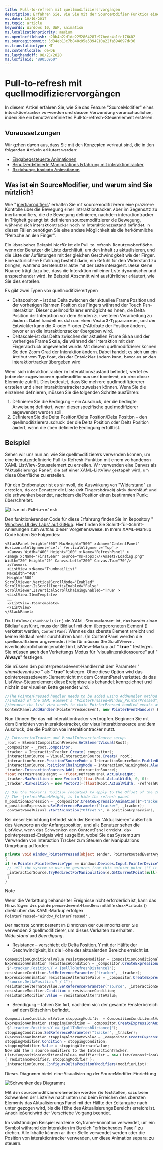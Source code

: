 ```yaml
---
title: Pull-to-refresh mit quellmodifizierervorgängen
description: Erfahren Sie, wie Sie mit der SourceModifier-Funktion eines interaktiontracker ein benutzerdefiniertes Pull-to-refresh-Steuerelement erstellen.
ms.date: 10/10/2017
ms.topic: article
keywords: Windows 10, UWP, Animation
ms.localizationpriority: medium
ms.openlocfilehash: b20b4b22d1de2252864287b97bedc4a1fc176602
ms.sourcegitcommit: 5d34eb13c7b840c05e5394910a22fa394097dc36
ms.translationtype: MT
ms.contentlocale: de-DE
ms.lasthandoff: 08/28/2020
ms.locfileid: "89053960"
---
```

# <a name="pull-to-refresh-with-source-modifiers"></a>Pull-to-refresh mit quellmodifizierervorgängen

In diesem Artikel erfahren Sie, wie Sie das Feature "SourceModifier" eines interaktiontracker verwenden und dessen Verwendung veranschaulichen, indem Sie ein benutzerdefiniertes Pull-to-refresh-Steuerelement erstellen.

## <a name="prerequisites"></a>Voraussetzungen

Wir gehen davon aus, dass Sie mit den Konzepten vertraut sind, die in den folgenden Artikeln erläutert werden:

- [Eingabegesteuerte Animationen](input-driven-animations.md)
- [Benutzerdefinierte Manipulations Erfahrung mit interaktiontracker](interaction-tracker-manipulations.md)
- [Beziehungs basierte Animationen](relation-animations.md)

## <a name="what-is-a-sourcemodifier-and-why-are-they-useful"></a>Was ist ein SourceModifier, und warum sind Sie nützlich?

Wie " [inertiamodifiers](inertia-modifiers.md)" erhalten Sie mit sourcemodifizierern eine präzisere Kontrolle über die Bewegung einer interaktiontracker. Aber im Gegensatz zu inertiamodifiers, die die Bewegung definieren, nachdem interaktiontracker in Trägheit gelangt ist, definieren sourcemodifizierer die Bewegung, während sich interaktiontracker noch im Interaktionszustand befindet. In diesen Fällen benötigen Sie eine andere Möglichkeit als die herkömmliche "Peitsche an den Finger".

Ein klassisches Beispiel hierfür ist die Pull-to-refresh-Benutzeroberfläche. wenn der Benutzer die Liste durchläuft, um den Inhalt zu aktualisieren, und die Liste der Auflistungen mit der gleichen Geschwindigkeit wie der Finger. Eine natürlichere Erfahrung besteht darin, ein Gefühl für den Widerstand zu bringen, während der Benutzer aktiv mit der Liste interagiert. Diese kleine Nuance trägt dazu bei, dass die Interaktion mit einer Liste dynamischer und ansprechender wird. Im Beispiel Abschnitt wird ausführlicher erläutert, wie Sie dies erstellen.

Es gibt zwei Typen von quellmodifizierertypen:

- Deltaposition – ist das Delta zwischen der aktuellen Frame Position und der vorherigen Rahmen Position des Fingers während der Touch Pan-Interaktion. Dieser quellmodifizierer ermöglicht es Ihnen, die Delta Position der Interaktion vor dem Senden zur weiteren Verarbeitung zu ändern. Dabei handelt es sich um einen Vector3-Typparameter, und der Entwickler kann die X-oder Y-oder Z-Attribute der Position ändern, bevor er an die interaktiontracker übergeben wird.
- Deltascale-ist das Delta zwischen der aktuellen Frame Skala und der vorherigen Frame Skala, die während der Interaktion mit dem Fingerabdruck angewendet wurde. Mit diesem quellmodifizierer können Sie den Zoom Grad der Interaktion ändern. Dabei handelt es sich um ein Attribut vom Typ float, das der Entwickler ändern kann, bevor es an den interaktiontracker übergeben wird.

Wenn sich interaktiontracker im Interaktionszustand befindet, wertet es jeden der zugewiesenen quellmodifier aus und bestimmt, ob eine dieser Elemente zutrifft. Dies bedeutet, dass Sie mehrere quellmodifiziererer erstellen und einer interaktionstracker zuweisen können. Wenn Sie die einzelnen definieren, müssen Sie die folgenden Schritte ausführen:

1. Definieren Sie die Bedingung – ein Ausdruck, der die bedingte Anweisung definiert, wenn dieser spezifische quellmodifizierer angewendet werden soll.
1. Definieren Sie die Delta Position/Delta Position/Delta Position – den quellmodifiziererausdruck, der die Delta Position oder Delta Position ändert, wenn die oben definierte Bedingung erfüllt ist.

## <a name="example"></a>Beispiel

Sehen wir uns nun an, wie Sie quellmodifizierers verwenden können, um eine benutzerdefinierte Pull-to-Refresh-Funktion mit einem vorhandenen XAML-ListView-Steuerelement zu erstellen. Wir verwenden eine Canvas als "Aktualisierungs Panel", die auf einer XAML-ListView gestapelt wird, um diese Oberfläche zu erstellen.

Für den Endbenutzer ist es sinnvoll, die Auswirkung von "Widerstand" zu erstellen, da der Benutzer die Liste (mit Fingerabdruck) aktiv durchläuft und die schwenken beendet, nachdem die Position einen bestimmten Punkt überschreitet.

![Liste mit Pull-to-refresh](images/animation/city-list.gif)

Den funktionierenden Code für diese Erfahrung finden Sie im Repository " [Windows UI dev Labs" auf GitHub](https://github.com/microsoft/WindowsCompositionSamples). Hier finden Sie Schritt-für-Schritt-Anleitungen zum Aufbau dieser Vorgehensweise.
In Ihrem XAML-Markup Code haben Sie Folgendes:

```xaml
<StackPanel Height="500" MaxHeight="500" x:Name="ContentPanel" HorizontalAlignment="Left" VerticalAlignment="Top" >
 <Canvas Width="400" Height="100" x:Name="RefreshPanel" >
<Image x:Name="FirstGear" Source="ms-appx:///Assets/Loading.png" Width="20" Height="20" Canvas.Left="200" Canvas.Top="70"/>
 </Canvas>
 <ListView x:Name="ThumbnailList"
 MaxWidth="400"
 Height="500"
ScrollViewer.VerticalScrollMode="Enabled" ScrollViewer.IsScrollInertiaEnabled="False" ScrollViewer.IsVerticalScrollChainingEnabled="True" >
 <ListView.ItemTemplate>
 ……
 </ListView.ItemTemplate>
 </ListView>
</StackPanel>
```

Da ListView ( `ThumbnailList` ) ein XAML-Steuerelement ist, das bereits einen Bildlauf ausführt, muss der Bildlauf mit dem übergeordneten Element () verkettet werden, `ContentPanel` Wenn es das oberste Element erreicht und keinen Bildlauf mehr durchführen kann. (In ContentPanel werden die quellmodifizierer angewendet.) Hierfür müssen Sie ScrollViewer. isverticalscrollchainingenabled im ListView-Markup auf " **true** " festlegen. Sie müssen auch den Verkettungs Modus für "visualinteraktionsource" auf " **Always**" festlegen.

Sie müssen den pointerpressedevent-Handler mit dem Parameter " _shanddeventstoo_ " als " **true**" festlegen. Ohne diese Option wird das pointerpressedevent-Element nicht mit dem ContentPanel verkettet, da das ListView-Steuerelement diese Ereignisse als behandelt kennzeichnet und nicht in der visuellen Kette gesendet wird.

```csharp
//The PointerPressed handler needs to be added using AddHandler method with the //handledEventsToo boolean set to "true"
//instead of the XAML element's "PointerPressed=Window_PointerPressed",
//because the list view needs to chain PointerPressed handled events as well.
ContentPanel.AddHandler(PointerPressedEvent, new PointerEventHandler( Window_PointerPressed), true);
```

Nun können Sie das mit interaktiontracker verknüpfen. Beginnen Sie mit dem Einrichten von interaktiontracker, der visualinteraktionsource und dem Ausdruck, der die Position von interaktiontracker nutzt.

```csharp
// InteractionTracker and VisualInteractionSource setup.
_root = ElementCompositionPreview.GetElementVisual(Root);
_compositor = _root.Compositor;
_tracker = InteractionTracker.Create(_compositor);
_interactionSource = VisualInteractionSource.Create(_root);
_interactionSource.PositionYSourceMode = InteractionSourceMode.EnabledWithInertia;
_interactionSource.PositionYChainingMode = InteractionChainingMode.Always;
_tracker.InteractionSources.Add(_interactionSource);
float refreshPanelHeight = (float)RefreshPanel.ActualHeight;
_tracker.MaxPosition = new Vector3((float)Root.ActualWidth, 0, 0);
_tracker.MinPosition = new Vector3(-(float)Root.ActualWidth, -refreshPanelHeight, 0);

// Use the Tacker's Position (negated) to apply to the Offset of the Image.
// The -{refreshPanelHeight} is to hide the refresh panel
m_positionExpression = _compositor.CreateExpressionAnimation($"-tracker.Position.Y - {refreshPanelHeight} ");
m_positionExpression.SetReferenceParameter("tracker", _tracker);
_contentPanelVisual.StartAnimation("Offset.Y", m_positionExpression);
```

Bei dieser Einrichtung befindet sich der Bereich "Aktualisieren" außerhalb des Viewports an der Anfangsposition, und alle Benutzer sehen die ListView, wenn das Schwenken den ContentPanel erreicht. das pointerpressed-Ereignis wird ausgelöst, wobei Sie das System zum Verwenden von Interaction Tracker zum Steuern der Manipulations Umgebung auffordern.

```csharp
private void Window_PointerPressed(object sender, PointerRoutedEventArgs e)
{
if (e.Pointer.PointerDeviceType == Windows.Devices.Input.PointerDeviceType.Touch) {
 // Tell the system to use the gestures from this pointer point (if it can).
 _interactionSource.TryRedirectForManipulation(e.GetCurrentPoint(null));
 }
}
```

> [!NOTE]
> Wenn die Verkettung behandelter Ereignisse nicht erforderlich ist, kann das Hinzufügen des pointerpressedevent-Handlers mithilfe des-Attributs () direkt über das XAML-Markup erfolgen `PointerPressed="Window_PointerPressed"` .

Der nächste Schritt besteht im Einrichten der quellmodifizierer. Sie verwenden 2 quellmodifizierer, um dieses Verhalten zu erhalten. _Widerstand_ und _Beendigung_.

- Resistance – verschiebt die Delta Position. Y mit der Hälfte der Geschwindigkeit, bis die Höhe des aktualenden Bereichs erreicht ist.

```csharp
CompositionConditionalValue resistanceModifier = CompositionConditionalValue.Create (_compositor);
ExpressionAnimation resistanceCondition = _compositor.CreateExpressionAnimation(
 $"-tracker.Position.Y < {pullToRefreshDistance}");
resistanceCondition.SetReferenceParameter("tracker", _tracker);
ExpressionAnimation resistanceAlternateValue = _compositor.CreateExpressionAnimation(
 "source.DeltaPosition.Y / 3");
resistanceAlternateValue.SetReferenceParameter("source", _interactionSource);
resistanceModifier.Condition = resistanceCondition;
resistanceModifier.Value = resistanceAlternateValue;
```

- Beendigung – fahren Sie fort, nachdem sich der gesamte Fensterbereich auf dem Bildschirm befindet.

```csharp
CompositionConditionalValue stoppingModifier = CompositionConditionalValue.Create (_compositor);
ExpressionAnimation stoppingCondition = _compositor.CreateExpressionAnimation(
 $"-tracker.Position.Y >= {pullToRefreshDistance}");
stoppingCondition.SetReferenceParameter("tracker", _tracker);
ExpressionAnimation stoppingAlternateValue = _compositor.CreateExpressionAnimation("0");
stoppingModifier.Condition = stoppingCondition;
stoppingModifier.Value = stoppingAlternateValue;
Now add the 2 source modifiers to the InteractionTracker.
List<CompositionConditionalValue> modifierList = new List<CompositionConditionalValue>()
{ resistanceModifier, stoppingModifier };
_interactionSource.ConfigureDeltaPositionYModifiers(modifierList);
```

Dieses Diagramm bietet eine Visualisierung der SourceModifier-Einrichtung.

![Schwenken des Diagramms](images/animation/source-modifiers-diagram.png)

Mit den sourcemodifiziererelementen werden Sie feststellen, dass beim Schwenken der ListView nach unten und beim Erreichen des obersten Elements das Aktualisierungs Panel mit der Hälfte der Zeitangabe nach unten gezogen wird, bis die Höhe des Aktualisierungs Bereichs erreicht ist. Anschließend wird der Verschiebe Vorgang beendet.

Im vollständigen Beispiel wird eine Keyframe-Animation verwendet, um ein Symbol während der Interaktion im Bereich "erfrischendes Panel" zu drehen. Alle Inhalte können an ihrer Stelle verwendet werden oder die Position von interaktiontracker verwenden, um diese Animation separat zu steuern.
